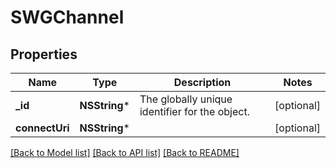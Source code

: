# SWGChannel

## Properties
Name | Type | Description | Notes
------------ | ------------- | ------------- | -------------
**_id** | **NSString*** | The globally unique identifier for the object. | [optional] 
**connectUri** | **NSString*** |  | [optional] 

[[Back to Model list]](../README.md#documentation-for-models) [[Back to API list]](../README.md#documentation-for-api-endpoints) [[Back to README]](../README.md)


